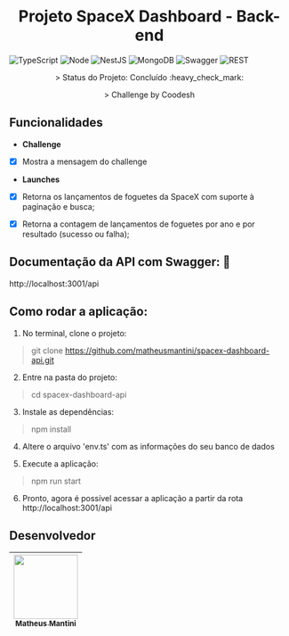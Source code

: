 <h1 align="center"> Projeto SpaceX Dashboard - Back-end </h1>

![TypeScript](https://img.shields.io/badge/TypeScript-007ACC?style=for-the-badge&logo=typescript&logoColor=white)
![Node](https://img.shields.io/badge/Node.js-43853D?style=for-the-badge&logo=node.js&logoColor=white)
![NestJS](https://img.shields.io/badge/nestjs-E0234E?style=for-the-badge&logo=nestjs&logoColor=white)
![MongoDB](https://img.shields.io/badge/MongoDB-4EA94B?style=for-the-badge&logo=mongodb&logoColor=white)
![Swagger](https://img.shields.io/badge/Swagger-85EA2D?style=for-the-badge&logo=Swagger&logoColor=white)
![REST](https://img.shields.io/badge/REST%20API-%231572B6.svg?style=for-the-badge)

    
<p align="center">> Status do Projeto: Concluído :heavy_check_mark:</p>
<p align="center">> Challenge by Coodesh</p>
    
## Funcionalidades

- **Challenge**

- [x] Mostra a mensagem do challenge

- **Launches**

- [x] Retorna os lançamentos de foguetes da SpaceX com suporte à paginação e busca;
- [x] Retorna a contagem de lançamentos de foguetes por ano e por resultado (sucesso ou falha);


## Documentação da API com Swagger: :page_facing_up:	
http://localhost:3001/api

## Como rodar a aplicação:

1. No terminal, clone o projeto:
> git clone https://github.com/matheusmantini/spacex-dashboard-api.git

2. Entre na pasta do projeto:
> cd spacex-dashboard-api

3. Instale as dependências:
> npm install

4. Altere o arquivo 'env.ts' com as informações do seu banco de dados

5. Execute a aplicação:
> npm run start

6. Pronto, agora é possível acessar a aplicação a partir da rota http://localhost:3001/api

## Desenvolvedor

| [<img src="https://avatars.githubusercontent.com/u/71985890?v=4" width=115 > <br> <sub> Matheus Mantini </sub>](https://github.com/matheusmantini) |
| :------------------------------------------------------------------------------------------------------------------------------------------------: |
